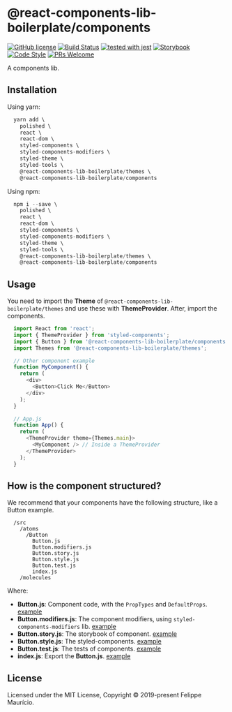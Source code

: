 # @react-components-lib-boilerplate/components
[![GitHub license](https://img.shields.io/badge/license-MIT-blue.svg)](https://github.com/felippemauricio/react-components-lib-boilerplate/blob/master/LICENSE.md)
[![Build Status](https://travis-ci.org/felippemauricio/react-components-lib-boilerplate.svg?branch=master)](https://travis-ci.org/felippemauricio/react-components-lib-boilerplate)
[![tested with jest](https://img.shields.io/badge/tested_with-jest-99424f.svg)](https://github.com/facebook/jest)
[![Storybook](https://github.com/storybooks/press/blob/master/badges/storybook.svg)](https://storybook.js.org)
[![Code Style](https://badgen.net/badge/code%20style/airbnb/fd5c63)](https://github.com/airbnb/javascript)
[![PRs Welcome](https://img.shields.io/badge/PRs-welcome-brightgreen.svg)](https://github.com/felippemauricio/react-components-lib-boilerplate/pulls)

A components lib.

## Installation

Using yarn:
```js
  yarn add \
    polished \
    react \
    react-dom \
    styled-components \
    styled-components-modifiers \
    styled-theme \
    styled-tools \
    @react-components-lib-boilerplate/themes \
    @react-components-lib-boilerplate/components
```

Using npm:
```js
  npm i --save \
    polished \
    react \
    react-dom \
    styled-components \
    styled-components-modifiers \
    styled-theme \
    styled-tools \
    @react-components-lib-boilerplate/themes \
    @react-components-lib-boilerplate/components
```

## Usage

You need to import the **Theme** of `@react-components-lib-boilerplate/themes` and use these with **ThemeProvider**. After, import the components.

```js
  import React from 'react';
  import { ThemeProvider } from 'styled-components';
  import { Button } from '@react-components-lib-boilerplate/components';
  import Themes from '@react-components-lib-boilerplate/themes';

  // Other component example
  function MyComponent() {
    return (
      <div>
        <Button>Click Me</Button>
      </div>
    );
  }

  // App.js
  function App() {
    return (
      <ThemeProvider theme={Themes.main}>
        <MyComponent /> // Inside a ThemeProvider
      </ThemeProvider>
    );
  }
```

## How is the component structured?

We recommend that your components have the following structure, like a Button example.

```
  /src
    /atoms
      /Button
        Button.js
        Button.modifiers.js
        Button.story.js
        Button.style.js
        Button.test.js
        index.js
    /molecules
```

Where:
- **Button.js**: Component code, with the `PropTypes` and `DefaultProps`. [example](https://github.com/felippemauricio/react-components-lib-boilerplate/blob/master/packages/components/src/atoms/Button/Button.js)
- **Button.modifiers.js**: The component modifiers, using `styled-components-modifiers` lib. [example](https://github.com/felippemauricio/react-components-lib-boilerplate/blob/master/packages/components/src/atoms/Button/Button.modifiers.js)
- **Button.story.js**: The storybook of component. [example](https://github.com/felippemauricio/react-components-lib-boilerplate/blob/master/packages/components/src/atoms/Button/Button.story.js)
- **Button.style.js**: The styled-components. [example](https://github.com/felippemauricio/react-components-lib-boilerplate/blob/master/packages/components/src/atoms/Button/Button.style.js)
- **Button.test.js**: The tests of components. [example](https://github.com/felippemauricio/react-components-lib-boilerplate/blob/master/packages/components/src/atoms/Button/Button.test.js)
- **index.js**: Export the **Button.js**. [example](https://github.com/felippemauricio/react-components-lib-boilerplate/blob/master/packages/components/src/atoms/Button/index.js)

## License

Licensed under the MIT License, Copyright © 2019-present Felippe Maurício.
